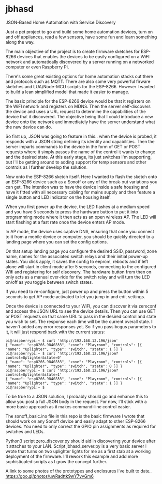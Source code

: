 # jbhasd
JSON-Based Home Automation with Service Discovery

Just a pet project to go and build some home automation devices, turn on and off appliances, read a few sensors, have some fun and learn something along the way. 

The main objective of the project is to create firmware sketches for ESP-8266 devices that enables the devices to be easily configured on a WiFI network and automatically discovered by a server running on a networked computer or even Raspberry Pi.

There's some great existing options for home automation stacks out there and protocols such as MQTT. There are also some very powerful firware sketches and LUA/Node-MCU scripts for the ESP-8266. However I wanted to build a lean simplified model that made it easier to manage.

The basic principle for the ESP-8266 device would be that it registers on the WiFI network and registers on MDNS. Then the server self-discovers the device and uses a URL request to determine the capabilities of the device that it discovered. The objective being that I could introduce a new device onto the network and immediately have the server understand what the new device can do. 

So first up, JSON was going to feature in this.. when the device is probed, it responds with a JSON string defining its identity and capabilities. Then the server imparts commands to the device in the form of GET or POST requests where it simply passes the name of the control it wants to change and the desired state. At this early stage, its just switches I'm supporting, but I'll be getting around to adding support for temp sensors and other controls as I further develop the solution.

Now onto the ESP-8266 sketch itself. Here I wanted to flash the sketch onto an ESP-8266 device such as a Sonoff or any of the break-out variations you can get. The intention was to have the device inside a safe housing and have it fitted with all necessary cabling for mains supply and then feature a single button and LED indicator on the housing itself.

When you first power up the device, the LED flashes at a medium speed and you have 5 seconds to press the hardware button to put it into programming mode where it then acts as an open wireless AP. The LED will start flashing at a fast rate once the device enters AP mode.

In AP mode, the device uses captive DNS, ensuring that once you connect to it from a mobile device or computer, you should be quickly directed to a landing page where you can set the config options. 

On that setup landing page you configure the desired SSID, password, zone name, names for the associated switch relays and their initial power-up states. You click apply, it saves the config to eeprom, reboots and if left alone will start in client mode after 5 seconds, connecting to the configured Wifi and registering for self discovery. The hardware button from then on only acts as a manual over-ride for the switch relay and will turn the LED on/off as you toggle between switch states.

If you need to re-configure, just power up and press the button within 5 seconds to get AP mode activated to let you jump in and edit settings. 

Once the device is connected to your WiFI, you can discover it via zeroconf and access the JSON URL to see the device details. Then you can use GET or POST requests on that same URL to pass in the desired control and state you wish to set. The response each time will be the current overall state. I haven't added any error responses yet. So if you pass bogus parameters to it, it will just respond back with the current status:

```
pi@raspberrypi:~ $ curl 'http://192.168.12.196/json'
{ "name": "esp8266-9840833", "zone": "Playroom", "controls": [{ "name": "Uplighter", "type": "switch", "state": 1 }] }
pi@raspberrypi:~ $ curl 'http://192.168.12.196/json?control=Uplighter&state=0'
{ "name": "esp8266-9840833", "zone": "Playroom", "controls": [{ "name": "Uplighter", "type": "switch", "state": 0 }] }
pi@raspberrypi:~ $ curl 'http://192.168.12.196/json?control=Uplighter&state=1'
{ "name": "esp8266-9840833", "zone": "Playroom", "controls": [{ "name": "Uplighter", "type": "switch", "state": 1 }] }
pi@raspberrypi:~ $
```
To be true to a JSON solution, I probably should go and enhance this to allow you post a full JSON body in the request. For now, I'll stick with a more basic approach as it makes command-line control easier. 

The sonoff_basic.ino file in this repo is the basic firmware I wrote that should work on any Sonoff device and easily adapt to other ESP-8266 devices. You need to only correct the GPIO pin assignments as required for switches and LEDs.

Python3 script zero_discover.py should aid in discovering your device after it attaches to your LAN. Script jbhasd_server.py is a very basic server I wrote that turns on two uplighter lights for me as a first stab at a working deployment of the firmware. I'll rework this example and add more sophisticated scripts as I grow the concept further.

A link to some photos of the prototypes and enclosures I've built to date..
https://goo.gl/photos/uwRadttk9wY7vvGm6
